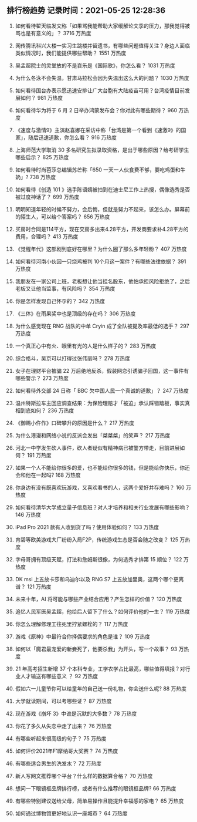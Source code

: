 
## 排行榜趋势 记录时间：2021-05-25 12:28:36
  
  1. 如何看待翟天临发文称「如果骂我能帮助大家缓解论文季的压力，那我觉得被骂也是有意义的」？ 3716 万热度
    
  2. 网传腾讯科兴大楼一实习生跳楼并留遗书，有哪些问题值得关注？身边人面临类似情况时，我们能提供哪些帮助？ 1551 万热度
    
  3. 吴孟超院士的灵堂放的不是哀乐是《国际歌》，你怎么看？ 1031 万热度
    
  4. 为什么冬泳不会失温，甘肃马拉松会因为失温出这么大的问题？ 1030 万热度
    
  5. 如何看待国台办表示愿迅速安排让广大台胞有大陆疫苗可用？台湾疫情目前发展如何？ 981 万热度
    
  6. 如何看待华为将于 6 月 2 日举办鸿蒙发布会？你对此有哪些期待？ 960 万热度
    
  7. 《速度与激情9》主演赵喜娜在采访中称「台湾是第一个看到《速激9》的国家」，随后迅速道歉，你怎么看？ 916 万热度
    
  8. 上海师范大学取消 30 多名研究生拟录取资格，是出于哪些原因？给考研学生哪些启示？ 825 万热度
    
  9. 如何看待时尚芭莎总编辑苏芒称「650 一天一人伙食费不够，要吃鸡蛋和牛奶」? 738 万热度
    
  10. 如何看待《创造 101 》选手陈语嫣被拍到在迪士尼工作上热搜，偶像选秀是否被过度神话了？ 699 万热度
    
  11. 明明知道年轻的时候不努力，会后悔，但就是努力不起来，该怎么办。屏幕前的陌生人，可以给个答案吗？ 656 万热度
    
  12. 买房时合同是114平方，现在交房多出来4.28平方，开发商要求补4.28平方的费用，合理吗？ 413 万热度
    
  13. 《觉醒年代》这部剧到底好在哪里？为什么圈了那么多年轻粉？ 407 万热度
    
  14. 如何看待河南小伙因一只烧鸡被判 10个月这一案件？有哪些法律依据？ 391 万热度
    
  15. 我朋友在一家公司上班，老板想让他当挂名股东，他怕承担风险拒绝了，之后老板又让他当监事，有风险吗？ 354 万热度
    
  16. 你是怎样发现自己怀孕的？ 342 万热度
    
  17. 《三体》在雨果奖中也是顶级的存在吗？ 306 万热度
    
  18. 为什么感觉现在 RNG 战队的中单 Cryin 成了全队被提及率最低的选手？ 297 万热度
    
  19. 一个真正心中有火、眼里有光的人是什么样子的？ 283 万热度
    
  20. 综合格斗，吴京可以打得过张伟丽吗？ 278 万热度
    
  21. 女子在理财平台被骗 22 万后绝地反杀，假装网恋引诱骗子回国，这一事件有哪些警示？ 273 万热度
    
  22. 如何看待外交部 24 日称「 BBC 欠中国人民一个真诚的道歉」？ 247 万热度
    
  23. 温州特斯拉车主回应调查结果：为保险理赔才「被迫」承认踩错踏板，事实真相到底如何？ 236 万热度
    
  24. 《御赐小仵作》口碑攀升的原因是什么？ 217 万热度
    
  25. 为什么港漫和网络小说的反派会发出「桀桀桀」的笑声？ 217 万热度
    
  26. 河北一中学发生砍人事件，砍人者疑似有精神病已被警方带走，目前进展如何？ 191 万热度
    
  27. 如果一个人不能给你很多的爱，也不能给你很多的钱，但是能给你快乐，你还会和他在一起吗? 168 万热度
    
  28. 你身边有没有既喜欢玩游戏，又喜欢看书的人，这两个爱好并存难吗？ 160 万热度
    
  29. 如何看待清华大学成立量子信息班？对人才培养和相关行业发展有哪些影响？ 146 万热度
    
  30. iPad Pro 2021 款有人收到货了吗？使用体验如何？ 133 万热度
    
  31. 育碧等欧美游戏大厂纷纷入局F2P，传统游戏生态是否会随之改变？ 125 万热度
    
  32. 字母哥拥有顶级天赋，打法和詹姆斯很像，为何选秀才排第 15 顺位？ 122 万热度
    
  33. DK msi 上五放卡莎和乌迪尔以及 RNG S7 上五放加里奥，这两个哪个更离谱？ 121 万热度
    
  34. 未来十年，AI 将可能与哪些产业结合应用？产生怎样的价值？ 120 万热度
    
  35. 追忆人民军医吴孟超，他给后人留下了什么？如何评价他的一生？ 119 万热度
    
  36. 你怎么理解修理工往死里拧紧螺栓的？ 117 万热度
    
  37. 游戏《原神》中最符合你择偶要求的角色是谁？ 109 万热度
    
  38. 如何以「魔君最宠爱的新妾死了，他要杀我」为开头，写一个故事？ 93 万热度
    
  39. 21 年高考招生新增 37 个本科专业，工学农学占比最高，哪些值得填报？对行业人才输送有哪些意义 ？ 92 万热度
    
  40. 假如六一儿童节你可以给童年的自己送一份礼物，你会送什么呢? 88 万热度
    
  41. 大学就读期间，可以考哪些证？ 87 万热度
    
  42. 现在游戏《崩坏 3》中谁是沉默的大多数？ 78 万热度
    
  43. 你花了多久从失恋中走了出来？ 76 万热度
    
  44. 有哪些听起来很高级的句子？ 75 万热度
    
  45. 如何评价2021年F1摩纳哥大奖赛？ 74 万热度
    
  46. 有哪些适合男生的洗发水？ 72 万热度
    
  47. 新人写网文推荐哪个平台？什么样的数据算合格？ 70 万热度
    
  48. 想问一下眼镜框品牌排行榜，或者有什么推荐的眼镜框品牌? 66 万热度
    
  49. 有哪些特别建议送给父母，简单易操作且能提升幸福感的家电？ 65 万热度
    
  50. 如何通过博物馆更好地认识一座城市？ 64 万热度
    